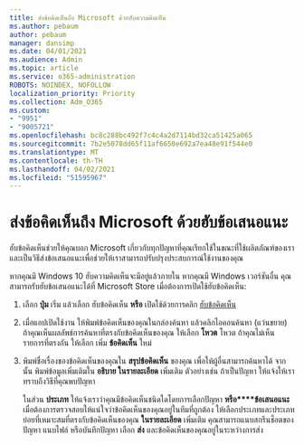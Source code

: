 ```yaml
---
title: ส่งข้อคิดเห็นถึง Microsoft ด้วยฮับความคิดเห็น
ms.author: pebaum
author: pebaum
manager: dansimp
ms.date: 04/01/2021
ms.audience: Admin
ms.topic: article
ms.service: o365-administration
ROBOTS: NOINDEX, NOFOLLOW
localization_priority: Priority
ms.collection: Adm_O365
ms.custom:
- "9951"
- "9005721"
ms.openlocfilehash: bc8c288bc492f7c4c4a2d7114bd32ca51425a065
ms.sourcegitcommit: 7b2e5078dd65f11af6650e692a7ea48e91f544e0
ms.translationtype: MT
ms.contentlocale: th-TH
ms.lasthandoff: 04/02/2021
ms.locfileid: "51595967"
---
```

# <a name="send-feedback-to-microsoft-with-feedback-hub"></a>ส่งข้อคิดเห็นถึง Microsoft ด้วยฮับข้อเสนอแนะ

ฮับข้อคิดเห็นช่วยให้คุณบอก Microsoft เกี่ยวกับทุกปัญหาที่คุณเรียกใช้ในขณะที่ใช้ผลิตภัณฑ์ของเรา และเป็นวิธีส่งข้อเสนอแนะเพื่อช่วยให้เราสามารถปรับปรุงประสบการณ์ใช้งานของคุณ

หากคุณมี Windows 10 ฮับความคิดเห็นจะมีอยู่แล้วภายใน หากคุณมี Windows เวอร์ชันอื่น คุณสามารถรับฮับข้อเสนอแนะได้ที่ Microsoft Store เมื่อต้องการเปิดใช้ฮับข้อคิดเห็น: 

1. เลือก **ปุ่ม** เริ่ม แล้วเลือก ฮับข้อคิดเห็น **หรือ** เปิดใช้ด้วยการคลิก [ฮับข้อคิดเห็น](feedback-hub://)

1. เมื่อแอปเปิดใช้งาน ให้พิมพ์ข้อคิดเห็นของคุณในกล่องค้นหา แล้วคลิกไอคอนค้นหา (แว่นขยาย) ถ้าคุณเห็นผลลัพธ์การค้นหาที่ตรงกับข้อคิดเห็นของคุณ ให้เลือก **โหวต** โหวต ถ้าคุณไม่เห็นรายการที่ตรงกัน ให้เลือก เพิ่ม **ข้อคิดเห็น** ใหม่

1. พิมพ์ชื่อเรื่องของข้อคิดเห็นของคุณใน **สรุปข้อคิดเห็น** ของคุณ เพื่อให้ผู้อื่นสามารถค้นหาได้ จากนั้น พิมพ์ข้อมูลเพิ่มเติมใน **อธิบาย ในรายละเอียด** เพิ่มเติม ตัวอย่างเช่น ถ้าเป็นปัญหา ให้แจ้งให้เราทราบถึงวิธีที่คุณพบปัญหา

    ในส่วน **ประเภท** ให้แจ้งเราว่าคุณมีข้อคิดเห็นชนิดใดโดยการเลือกปัญหา **หรือ****ข้อเสนอแนะ** เมื่อต้องการตรวจสอบให้แน่ใจว่าข้อคิดเห็นของคุณอยู่ในทีมที่ถูกต้อง ให้เลือกประเภทและประเภทย่อยที่เหมาะสมที่ตรงกับข้อคิดเห็นของคุณ **ในรายละเอียด** เพิ่มเติม คุณสามารถแนบสกรีนช็อตของปัญหา แนบไฟล์ หรือบันทึกปัญหา เลือก **ส่ง** และข้อคิดเห็นของคุณอยู่ในระหว่างการส่ง


